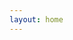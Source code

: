 ```yaml
---
layout: home
---
```

<script setup>
import { VPTeamMembers } from 'vitepress/theme'
import {withBase} from 'vitepress'
import '../src/style.css'
import '../src/style.css'
import Home from '../src/views/Hi.vue'
// const members = [
//   {
//     avatar: '../src/assets/WechatIMG203.jpg',
//     links: [
//       { icon: 'github', link: 'https://github.com/unbrain' },
//     ]
//   },
// ]
</script>
<Home />


